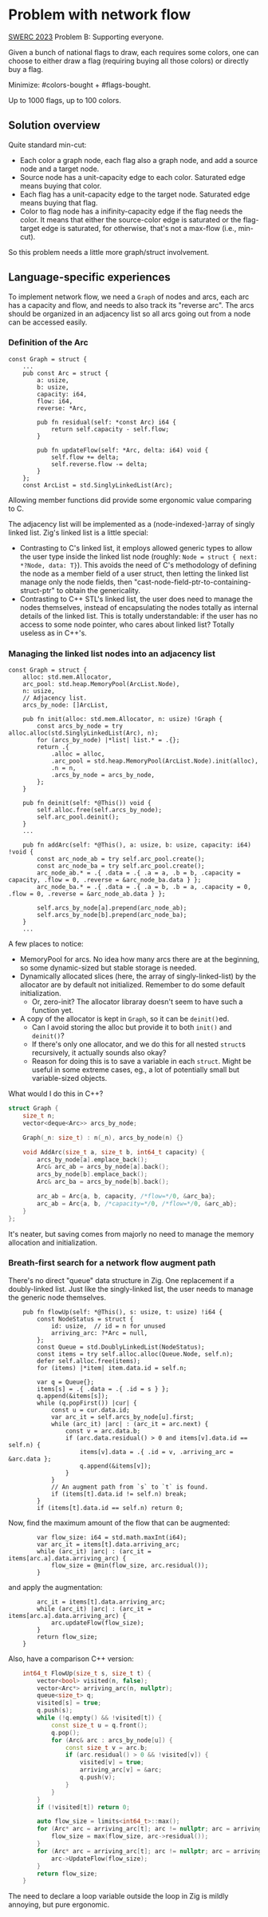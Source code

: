 # Problem with network flow
[SWERC 2023](https://swerc.eu/2023/results/) Problem B: Supporting everyone.

Given a bunch of national flags to draw, each requires some colors, one can choose to either draw a flag (requiring buying all those colors) or directly buy a flag.

Minimize: #colors-bought + #flags-bought.

Up to 1000 flags, up to 100 colors.

## Solution overview
Quite standard min-cut:
* Each color a graph node, each flag also a graph node, and add a source node and a target node.
* Source node has a unit-capacity edge to each color. Saturated edge means buying that color.
* Each flag has a unit-capacity edge to the target node. Saturated edge means buying that flag.
* Color to flag node has a inifinity-capacity edge if the flag needs the color. It means that either the source-color edge is saturated or the flag-target edge is saturated, for otherwise, that's not a max-flow (i.e., min-cut).

So this problem needs a little more graph/struct involvement.

## Language-specific experiences
To implement network flow, we need a `Graph` of nodes and arcs, each arc has a capacity and flow, and needs to also track its "reverse arc".
The arcs should be organized in an adjacency list so all arcs going out from a node can be accessed easily.

### Definition of the Arc
```zig
const Graph = struct {
    ...
    pub const Arc = struct {
        a: usize,
        b: usize,
        capacity: i64,
        flow: i64,
        reverse: *Arc,

        pub fn residual(self: *const Arc) i64 {
            return self.capacity - self.flow;
        }

        pub fn updateFlow(self: *Arc, delta: i64) void {
            self.flow += delta;
            self.reverse.flow -= delta;
        }
    };
    const ArcList = std.SinglyLinkedList(Arc);
```
Allowing member functions did provide some ergonomic value comparing to C.

The adjacency list will be implemented as a (node-indexed-)array of singly linked list.
Zig's linked list is a little special:
* Contrasting to C's linked list, it employs allowed generic types to allow the user type
  inside the linked list node (roughly: `Node = struct { next: *?Node, data: T}`).
  This avoids the need of C's methodology of defining the node as a member field of a user
  struct, then letting the linked list manage only the node fields, then "cast-node-field-ptr-to-containing-struct-ptr" to obtain the genericality.
* Contrasting to C++ STL's linked list, the user does need to manage the nodes themselves,
  instead of encapsulating the nodes totally as internal details of the linked list.
  This is totally understandable: if the user has no access to some node pointer, who cares
  about linked list? Totally useless as in C++'s.

### Managing the linked list nodes into an adjacency list
```zig
const Graph = struct {
    alloc: std.mem.Allocator,
    arc_pool: std.heap.MemoryPool(ArcList.Node),
    n: usize,
    // Adjacency list.
    arcs_by_node: []ArcList,

    pub fn init(alloc: std.mem.Allocator, n: usize) !Graph {
        const arcs_by_node = try alloc.alloc(std.SinglyLinkedList(Arc), n);
        for (arcs_by_node) |*list| list.* = .{};
        return .{
            .alloc = alloc,
            .arc_pool = std.heap.MemoryPool(ArcList.Node).init(alloc),
            .n = n,
            .arcs_by_node = arcs_by_node,
        };
    }

    pub fn deinit(self: *@This()) void {
        self.alloc.free(self.arcs_by_node);
        self.arc_pool.deinit();
    }
    ...

    pub fn addArc(self: *@This(), a: usize, b: usize, capacity: i64) !void {
        const arc_node_ab = try self.arc_pool.create();
        const arc_node_ba = try self.arc_pool.create();
        arc_node_ab.* = .{ .data = .{ .a = a, .b = b, .capacity = capacity, .flow = 0, .reverse = &arc_node_ba.data } };
        arc_node_ba.* = .{ .data = .{ .a = b, .b = a, .capacity = 0, .flow = 0, .reverse = &arc_node_ab.data } };

        self.arcs_by_node[a].prepend(arc_node_ab);
        self.arcs_by_node[b].prepend(arc_node_ba);
    }
    ...
```
A few places to notice:
* MemoryPool for arcs. No idea how many arcs there are at the beginning, so some dynamic-sized but stable storage is needed.
* Dynamically allocated slices (here, the array of singly-linked-list) by the allocator are
  by default not initialized. Remember to do some default initialization.
  - Or, zero-init? The allocator libraray doesn't seem to have such a function yet.
* A copy of the allocator is kept in `Graph`, so it can be `deinit()`ed.
  - Can I avoid storing the alloc but provide it to both `init()` and `deinit()`?
  - If there's only one allocator, and we do this for all nested `struct`s recursively, it
    actually sounds also okay?
  - Reason for doing this is to save a variable in each `struct`. Might be useful in some extreme cases, eg., a lot of potentially small but variable-sized objects.

What would I do this in C++?
```c++
struct Graph {
    size_t n;
    vector<deque<Arc>> arcs_by_node;

    Graph(_n: size_t) : n(_n), arcs_by_node(n) {}

    void AddArc(size_t a, size_t b, int64_t capacity) {
        arcs_by_node[a].emplace_back();
        Arc& arc_ab = arcs_by_node[a].back();
        arcs_by_node[b].emplace_back();
        Arc& arc_ba = arcs_by_node[b].back();

        arc_ab = Arc{a, b, capacity, /*flow=*/0, &arc_ba};
        arc_ab = Arc{a, b, /*capacity=*/0, /*flow=*/0, &arc_ab};
    }
};
```
It's neater, but saving comes from majorly no need to manage the memory allocation and initialization.

### Breath-first search for a network flow augment path
There's no direct "queue" data structure in Zig.
One replacement if a doubly-linked list.
Just like the singly-linked list, the user needs to manage the generic node themselves.
```zig
    pub fn flowUp(self: *@This(), s: usize, t: usize) !i64 {
        const NodeStatus = struct {
            id: usize,  // id = n for unused
            arriving_arc: ?*Arc = null,
        };
        const Queue = std.DoublyLinkedList(NodeStatus);
        const items = try self.alloc.alloc(Queue.Node, self.n);
        defer self.alloc.free(items);
        for (items) |*item| item.data.id = self.n;

        var q = Queue{};
        items[s] = .{ .data = .{ .id = s } };
        q.append(&items[s]);
        while (q.popFirst()) |cur| {
            const u = cur.data.id;
            var arc_it = self.arcs_by_node[u].first;
            while (arc_it) |arc| : (arc_it = arc.next) {
                const v = arc.data.b;
                if (arc.data.residual() > 0 and items[v].data.id == self.n) {
                    items[v].data = .{ .id = v, .arriving_arc = &arc.data };
                    q.append(&items[v]);
                }
            }
            // An augment path from `s` to `t` is found.
            if (items[t].data.id != self.n) break;
        }
        if (items[t].data.id == self.n) return 0;
```

Now, find the maximum amount of the flow that can be augmented:
```zig
        var flow_size: i64 = std.math.maxInt(i64);
        var arc_it = items[t].data.arriving_arc;
        while (arc_it) |arc| : (arc_it = items[arc.a].data.arriving_arc) {
            flow_size = @min(flow_size, arc.residual());
        }
```
and apply the augmentation:
```zig
        arc_it = items[t].data.arriving_arc;
        while (arc_it) |arc| : (arc_it = items[arc.a].data.arriving_arc) {
            arc.updateFlow(flow_size);
        }
        return flow_size;
    }
```

Also, have a comparison C++ version:
```c++
    int64_t FlowUp(size_t s, size_t t) {
        vector<bool> visited(n, false);
        vector<Arc*> arriving_arc(n, nullptr);
        queue<size_t> q;
        visited[s] = true;
        q.push(s);
        while (!q.empty() && !visited[t]) {
            const size_t u = q.front();
            q.pop();
            for (Arc& arc : arcs_by_node[u]) {
                const size_t v = arc.b;
                if (arc.residual() > 0 && !visited[v]) {
                    visited[v] = true;
                    arriving_arc[v] = &arc;
                    q.push(v);
                }
            }
        }
        if (!visited[t]) return 0;

        auto flow_size = limits<int64_t>::max();
        for (Arc* arc = arriving_arc[t]; arc != nullptr; arc = arriving_arc[arc->a]) {
            flow_size = max(flow_size, arc->residual());
        }
        for (Arc* arc = arriving_arc[t]; arc != nullptr; arc = arriving_arc[arc->a]) {
            arc->UpdateFlow(flow_size);
        }
        return flow_size;
    }
```

The need to declare a loop variable outside the loop in Zig is mildly annoying, but pure ergonomic.
